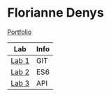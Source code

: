 # Florianne Denys

[Portfolio](https://github.com/florianne-denys/DEV5-myportfolio.git)

| Lab | Info |
| -------------- | -------------- |
| [Lab 1](https://github.com/LarissaDeBorgher/DEV5-LAB1.git) | GIT |
| [Lab 2](https://github.com/florianne-denys/DEV5-myportfolio/tree/main/Lab2) | ES6 |
| [Lab 3](https://github.com/florianne-denys/DEV5-myportfolio/tree/main/Lab3) | API |
